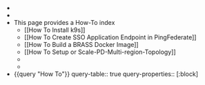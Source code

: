-
-
- This page provides a How-To index
	- [[How To Install k9s]]
	- [[How To Create SSO Application Endpoint in PingFederate]]
	- [[How To Build a BRASS Docker Image]]
	- [[How To Setup or Scale-PD-Multi-region-Topology]]
	-
	-
- {{query "How To"}}
  query-table:: true
  query-properties:: [:block]